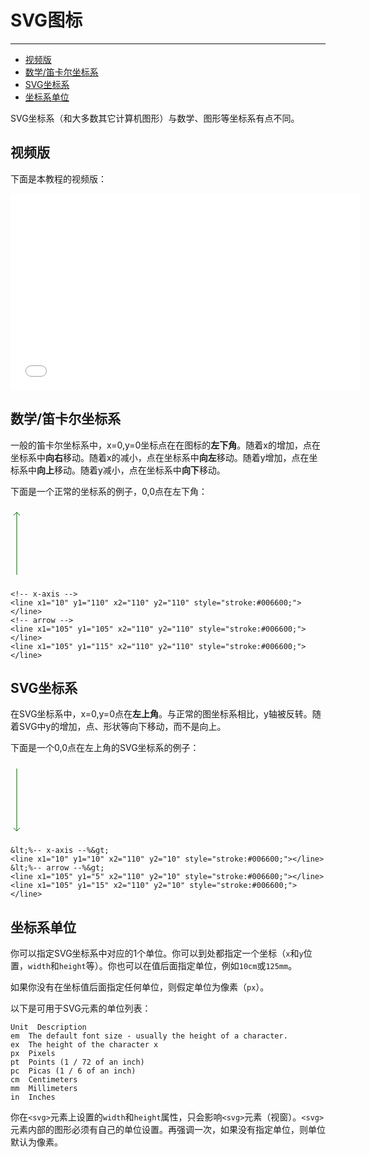 # SVG图标
***

> 
* [视频版](#视频版)
* [数学/笛卡尔坐标系](#数学/笛卡尔坐标系)
* [SVG坐标系](#SVG坐标系)
* [坐标系单位](#坐标系单位)

SVG坐标系（和大多数其它计算机图形）与数学、图形等坐标系有点不同。

## 视频版

下面是本教程的视频版：

<iframe width="560" height="315" src="//www.youtube.com/embed/50Q4x3u1H2A?list=PLL8woMHwr36F2tCFnWTbVBQAGQ6nTcXOO" frameborder="0" allowfullscreen=""></iframe>

## 数学/笛卡尔坐标系

一般的笛卡尔坐标系中，x=0,y=0坐标点在在图标的**左下角**。随着x的增加，点在坐标系中**向右**移动。随着x的减小，点在坐标系中**向左**移动。随着y增加，点在坐标系中**向上**移动。随着y减小，点在坐标系中**向下**移动。

下面是一个正常的坐标系的例子，0,0点在左下角：

<svg width="320" height="120">
    <!-- y-axis -->
    <line x1="10" y1="10" x2="10" y2="110" style="stroke:#006600;"></line>
    <!-- arrow -->
    <line x1="5" y1="15" x2="10" y2="10" style="stroke:#006600;"></line>
    <line x1="15" y1="15" x2="10" y2="10" style="stroke:#006600;"></line>

    <!-- x-axis -->
    <line x1="10" y1="110" x2="110" y2="110" style="stroke:#006600;"></line>
    <!-- arrow -->
    <line x1="105" y1="105" x2="110" y2="110" style="stroke:#006600;"></line>
    <line x1="105" y1="115" x2="110" y2="110" style="stroke:#006600;"></line>
</svg>

## SVG坐标系

在SVG坐标系中，x=0,y=0点在**左上角**。与正常的图坐标系相比，y轴被反转。随着SVG中y的增加，点、形状等向下移动，而不是向上。

下面是一个0,0点在左上角的SVG坐标系的例子：

<svg width="320" height="120">
    &lt;%-- y-axis --%&gt;
    <line x1="10" y1="10" x2="10" y2="110" style="stroke:#006600;"></line>
    &lt;%-- arrow --%&gt;
    <line x1="5" y1="105" x2="10" y2="110" style="stroke:#006600;"></line>
    <line x1="15" y1="105" x2="10" y2="110" style="stroke:#006600;"></line>

    &lt;%-- x-axis --%&gt;
    <line x1="10" y1="10" x2="110" y2="10" style="stroke:#006600;"></line>
    &lt;%-- arrow --%&gt;
    <line x1="105" y1="5" x2="110" y2="10" style="stroke:#006600;"></line>
    <line x1="105" y1="15" x2="110" y2="10" style="stroke:#006600;"></line>
</svg>

## 坐标系单位

你可以指定SVG坐标系中对应的1个单位。你可以到处都指定一个坐标（`x`和`y`位置，`width`和`height`等）。你也可以在值后面指定单位，例如`10cm`或`125mm`。

如果你没有在坐标值后面指定任何单位，则假定单位为像素（`px`）。

以下是可用于SVG元素的单位列表：

```
Unit  Description
em	The default font size - usually the height of a character.
ex	The height of the character x
px	Pixels
pt	Points (1 / 72 of an inch)
pc	Picas (1 / 6 of an inch)
cm	Centimeters
mm	Millimeters
in	Inches
```

你在`<svg>`元素上设置的`width`和`height`属性，只会影响`<svg>`元素（视窗）。`<svg>`元素内部的图形必须有自己的单位设置。再强调一次，如果没有指定单位，则单位默认为像素。
